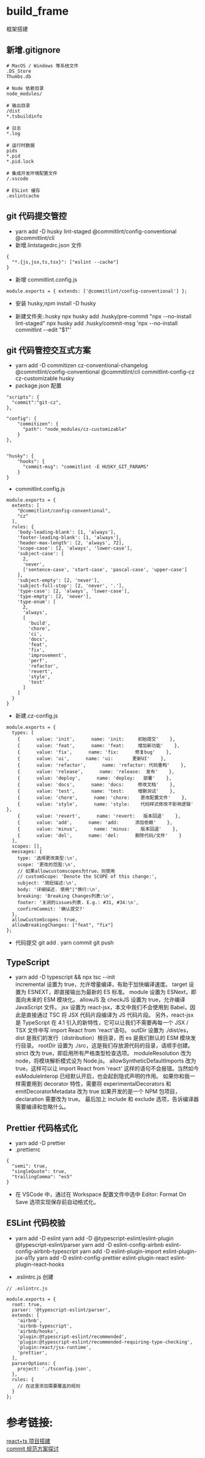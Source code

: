 # build_frame

框架搭建

## 新增.gitignore

```
# MacOS / Windows 等系统文件
.DS_Store
Thumbs.db

# Node 依赖目录
node_modules/

# 输出目录
/dist
*.tsbuildinfo

# 日志
*.log

# 运行时数据
pids
*.pid
*.pid.lock

# 集成开发环境配置文件
/.vscode

# ESLint 缓存
.eslintcache
```

## git 代码提交管控

- yarn add -D husky lint-staged @commitlint/config-conventional @commitlint/cli
- 新增.lintstagedrc.json 文件

```
{
  "*.{js,jsx,ts,tsx}": ["eslint --cache"]
}
```

- 新增 commitlint.config.js

```
module.exports = { extends: ['@commitlint/config-conventional'] };
```

- 安装 husky,npm install -D husky

- 新建文件夹:.husky
  npx husky add .husky/pre-commit "npx --no-install lint-staged"
  npx husky add .husky/commit-msg 'npx --no-install commitlint --edit "$1"'

## git 代码管控交互式方案

- yarn add -D commitizen cz-conventional-changelog @commitlint/config-conventional @commitlint/cli commitlint-config-cz cz-customizable husky
- package.json 配置

```
"scripts": {
  "commit":"git-cz",
},

"config": {
    "commitizen": {
      "path": "node_modules/cz-customizable"
    }
},


"husky": {
    "hooks": {
      "commit-msg": "commitlint -E HUSKY_GIT_PARAMS"
    }
}
```

- commitlint.config.js

```
module.exports = {
  extents: [
    "@commitlint/config-conventional",
    "cz"
  ],
  rules: {
    'body-leading-blank': [1, 'always'],
    'footer-leading-blank': [1, 'always'],
    'header-max-length': [2, 'always', 72],
    'scope-case': [2, 'always', 'lower-case'],
    'subject-case': [
      2,
      'never',
      ['sentence-case', 'start-case', 'pascal-case', 'upper-case']
    ],
    'subject-empty': [2, 'never'],
    'subject-full-stop': [2, 'never', '.'],
    'type-case': [2, 'always', 'lower-case'],
    'type-empty': [2, 'never'],
    'type-enum': [
      2,
      'always',
      [
        'build',
        'chore',
        'ci',
        'docs',
        'feat',
        'fix',
        'improvement',
        'perf',
        'refactor',
        'revert',
        'style',
        'test'
      ]
    ]
  }
}
```

- 新建.cz-config.js

```
module.exports = {
  types: [
    {      value: 'init',      name: 'init:     初始提交'    },
    {      value: 'feat',      name: 'feat:     增加新功能'    },
    {      value: 'fix',      name: 'fix:      修复bug'    },
    {      value: 'ui',      name: 'ui:       更新UI'    },
    {      value: 'refactor',      name: 'refactor: 代码重构'    },
    {      value: 'release',      name: 'release:  发布'    },
    {      value: 'deploy',      name: 'deploy:   部署'    },
    {      value: 'docs',      name: 'docs:     修改文档'    },
    {      value: 'test',      name: 'test:     增删测试'    },
    {      value: 'chore',      name: 'chore:    更改配置文件'    },
    {      value: 'style',      name: 'style:    代码样式修改不影响逻辑'    },
    {      value: 'revert',      name: 'revert:   版本回退'    },
    {      value: 'add',      name: 'add:      添加依赖'    },
    {      value: 'minus',      name: 'minus:    版本回退'    },
    {      value: 'del',      name: 'del:      删除代码/文件'    }
  ],
  scopes: [],
  messages: {
    type: '选择更改类型:\n',
    scope: '更改的范围:\n',
    // 如果allowcustomscopes为true，则使用
    // customScope: 'Denote the SCOPE of this change:',
    subject: '简短描述:\n',
    body: '详细描述. 使用"|"换行:\n',
    breaking: 'Breaking Changes列表:\n',
    footer: '关闭的issues列表. E.g.: #31, #34:\n',
    confirmCommit: '确认提交?'
  },
  allowCustomScopes: true,
  allowBreakingChanges: ["feat", "fix"]
};
```

- 代码提交
  git add .
  yarn commit
  git push

## TypeScript

- yarn add -D typescript && npx tsc --init  
  incremental 设置为 true，允许增量编译，有助于加快编译速度。
  target 设置为 ESNEXT，即直接输出为最新的 ES 标准。
  module 设置为 ESNext，即面向未来的 ESM 模块化。
  allowJS 及 checkJS 设置为 true，允许编译 JavaScript 文件。
  jsx 设置为 react-jsx，本文中我们不会使用到 Babel，因此是直接通过 TSC 将 JSX 代码片段编译为 JS 代码片段。 另外，react-jsx 是 TypeScript 在 4.1 引入的新特性，它可以让我们不需要再每一个 JSX / TSX 文件中写 import React from 'react'语句。
  outDir 设置为 ./dist/es，dist 是我们的发行（distribution）根目录，而 es 是我们默认的 ESM 模块发行目录。
  rootDir 设置为 ./src，这是我们存放源代码的目录，请顺手创建。
  strict 改为 true，即启用所有严格类型检查选项。
  moduleResolution 改为 node，将模块解析模式设为 Node.js。
  allowSyntheticDefaultImports 改为 true，这样可以让 import React from 'react' 这样的语句不会报错。当然如今 esModuleInterop 已经默认开启，也会起到隐式声明的作用。
  如果你和我一样需要用到 decorator 特性，需要将 experimentalDecorators 和 emitDecoratorMetadata 改为 true
  如果开发的是一个 NPM 包项目，declaration 需要改为 true。
  最后加上 include 和 exclude 选项，告诉编译器需要编译和忽略什么。

## Prettier 代码格式化

- yarn add -D prettier
- .prettierrc

```
{
  "semi": true,
  "singleQuote": true,
  "trailingComma": "es5"
}
```

- 在 VSCode 中，通过在 Workspace 配置文件中选中 Editor: Format On Save 选项实现保存前自动格式化。

## ESLint 代码校验

- yarn add -D eslint
  yarn add -D @typescript-eslint/eslint-plugin @typescript-eslint/parser
  yarn add -D eslint-config-airbnb eslint-config-airbnb-typescript
  yarn add -D eslint-plugin-import eslint-plugin-jsx-a11y
  yarn add -D eslint-config-prettier eslint-plugin-react eslint-plugin-react-hooks

* .eslintrc.js 创建

```
// .eslintrc.js

module.exports = {
  root: true,
  parser: '@typescript-eslint/parser',
  extends: [
    'airbnb',
    'airbnb-typescript',
    'airbnb/hooks',
    'plugin:@typescript-eslint/recommended',
    'plugin:@typescript-eslint/recommended-requiring-type-checking',
    'plugin:react/jsx-runtime',
    'prettier',
  ],
  parserOptions: {
    project: './tsconfig.json',
  },
  rules: {
    // 在这里添加需要覆盖的规则
  }
};
```

# 参考链接:

[react+ts 项目搭建](https://zhuanlan.zhihu.com/p/403970666)  
[commit 规范方案探讨](https://www.cnblogs.com/dahe1989/p/13803548.html)
